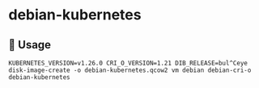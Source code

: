 # debian-kubernetes

## 🚀 Usage

```
KUBERNETES_VERSION=v1.26.0 CRI_O_VERSION=1.21 DIB_RELEASE=bul^Ceye disk-image-create -o debian-kubernetes.qcow2 vm debian debian-cri-o debian-kubernetes
```
